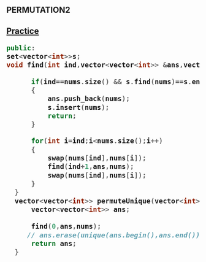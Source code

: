 <h2>PERMUTATION2<h2><a href="https://leetcode.com/problems/permutations-ii/description/"> Practice</a>
  
  ```cpp
  public:
set<vector<int>>s;
 void find(int ind,vector<vector<int>> &ans,vector<int>&nums){

        if(ind==nums.size() && s.find(nums)==s.end())
        {
            ans.push_back(nums);
            s.insert(nums);
            return;
        }

        for(int i=ind;i<nums.size();i++)
        {
            swap(nums[ind],nums[i]);
            find(ind+1,ans,nums);
            swap(nums[ind],nums[i]);
        }
    }
    vector<vector<int>> permuteUnique(vector<int>& nums) {
        vector<vector<int>> ans;
    
        find(0,ans,nums);
       // ans.erase(unique(ans.begin(),ans.end()),ans.end());
        return ans;
    }
  ```
